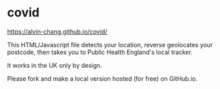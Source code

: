 # covid
https://alvin-chang.github.io/covid/

This HTML/Javascript file detects your location, reverse geolocates your postcode, then takes you to Public Health England's local tracker.

It works in the UK only by design.

Please fork and make a local version hosted (for free) on GitHub.io.
